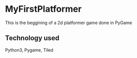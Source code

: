 # MyFirstPlatformer
This is the beggining of a 2d platformer game done in PyGame

## Technology used
Python3, Pygame, Tiled

